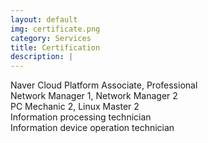 ```yaml
---
layout: default
img: certificate.png
category: Services
title: Certification
description: |
---
```

Naver Cloud Platform Associate, Professional<br>
Network Manager 1, Network Manager 2<br>
PC Mechanic 2, Linux Master 2<br>
Information processing technician<br>
Information device operation technician<br>

